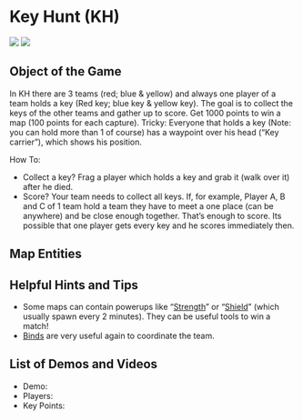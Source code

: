 Key Hunt (KH)
=============

![](http://pics.nexuizninjaz.com/images/6498jb823699s0xkz726.jpg) ![](http://pics.nexuizninjaz.com/images/wwkcbz3r5gtyuhwi.jpg)

Object of the Game
------------------

In KH there are 3 teams (red; blue & yellow) and always one player of a team holds a key (Red key; blue key & yellow key). The goal is to collect the keys of the other teams and gather up to score. Get 1000 points to win a map (100 points for each capture).
Tricky: Everyone that holds a key (Note: you can hold more than 1 of course) has a waypoint over his head (“Key carrier”), which shows his position.

How To:

- Collect a key? Frag a player which holds a key and grab it (walk over it) after he died.
- Score? Your team needs to collect all keys. If, for example, Player A, B and C of 1 team hold a team they have to meet a one place (can be anywhere) and be close enough together. That’s enough to score. Its possible that one player gets every key and he scores immediately then.

Map Entities
------------

<Insert Map Entities here>

Helpful Hints and Tips
----------------------

- Some maps can contain powerups like “[Strength](Strength)” or “[Shield](Shield)” (which usually spawn every 2 minutes). They can be useful tools to win a match!
- [Binds](Binds) are very useful again to coordinate the team.

List of Demos and Videos
------------------------

-   Demo: <Insert Demo or Video Here>
-   Players: <Insert Player Names Here>
-   Key Points: <Insert key points in match here>

